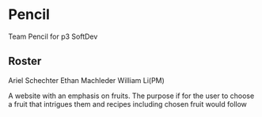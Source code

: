 # Pencil
Team Pencil for p3 SoftDev
## Roster
Ariel Schechter
Ethan Machleder
William Li(PM)


A website with an emphasis on fruits. The purpose if for the user to choose a fruit that intrigues them and recipes including chosen fruit would follow
